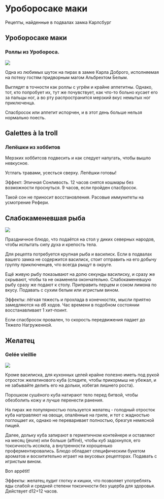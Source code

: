 # Уроборосаке маки
Рецепты, найденные в подвалах замка Карлсбург


## Уроборосаке маки
### Роллы из Уробороса.
![](./image/knight-make-2--optimised.png)

Одна из любимых шуток на пирах в замке Карла Доброго, исполняемая на потеху гостям придворным магом Альбрехтом Белым.

Выглядят в точности как роллы с угрём и крайне аппетитны. Однако, тот, кто попробует их, тут же почувствует, как что-то больно кусает его за пальцы ног, а во рту распространится мерзкий вкус немытых ног приключенца.

Спасбросок или аппетит испорчен, и в этот день больше нельзя нормально поесть.


## Galettes à la troll
### Лепёшки из хоббитов
Мерзких хоббитсов подвесить и как следует напугать, чтобы вышло невкусное.

Устлать травами, усесться сверху. Лепёшки готовы!

Эффект: Эпичная Сонливость. 12 часов снятся кошмары без возможности проснуться. 9 часов, если пройден спасбросок.

Такой сон не приносит восстановления. Расовые иммунитеты на усмотрение Рефери.


## Слабокаменевшая рыба
![](./image/fish--optimised.png)

Праздничное блюдо, что подаётся на стол у диких северных народов, чтобы испытать силу духа и крепость тела.

Для рецепта потребуется крупная рыба и василиск. Если в подвалах вашего замка не содержится василиск, стоит отправить на его добычу группу приключенцев, что всегда рыщут в округе.

Ещё живую рыбу показывают на долю секунды василиску, и сразу же скрывают, чтобы та не окаменела окончательно. Слабокаменевшую рыбу сразу же подают к столу. Приправить перцем и соком лимона по вкусу. Подавать с сухим белым или игристым вином.

Эффекты: лёгкая тяжесть и прохлада в конечностях, мысли приятно замедляются на d6 ходов. Час времени в подобном состоянии восстанавливает 1 хит-поинт.

Если спасбросок провален, то скорость передвижения падает до Тяжело Нагруженной.


## Желатец
### Gelée vieillie
![](./image/jelly--optimised.png)

Кроме василиска, для кухонных целей крайне полезно иметь под рукой отросток желатинового куба (следите, чтобы прикормыш не убежал, и не забывайте делить его на дольки, избегая лишнего роста).

Порошком сушёного куба натирают тело перед битвой, чтобы обезболить кожу и лучше перенести ранения. 

На пирах же популярностью пользуется желатец - голодный отросток куба натравляют на овощи, опалённые на гриле, и тот с жадностью поглощает их, однако не переваривает полностью, брезгуя немясной пищей.

Далее, дольку куба запирают в герметичном контейнере и оставляют на месяц (jeune) или больше (affiné), чтобы куб задохнулся, его токсичность иссякла, а внутренности хорошенько проферментировались. Блюдо обладает специфическим букетом ароматов и восхитительно играет на вкусовых рецепторах. Подавать с игристым вином.

Bon appétit!

Эффекты: желатец лудит глотку и кишки, что позволяет употреблять яды слабой и средней степени токсичности без ущерба для здоровья.
Действует d12+12 часов.

